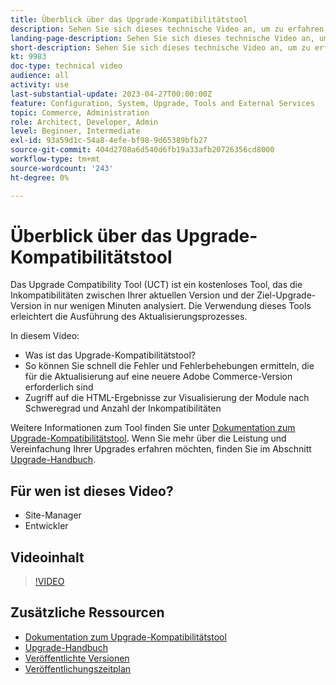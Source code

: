 ```yaml
---
title: Überblick über das Upgrade-Kompatibilitätstool
description: Sehen Sie sich dieses technische Video an, um zu erfahren, wie das Upgrade-Kompatibilitätstool Ihr nächstes Upgrade einfacher, billiger und schneller machen kann.
landing-page-description: Sehen Sie sich dieses technische Video an, um zu erfahren, wie das Upgrade-Kompatibilitätstool Ihr nächstes Upgrade einfacher, billiger und schneller machen kann.
short-description: Sehen Sie sich dieses technische Video an, um zu erfahren, wie das Upgrade-Kompatibilitätstool Ihr nächstes Upgrade einfacher, billiger und schneller machen kann.
kt: 9983
doc-type: technical video
audience: all
activity: use
last-substantial-update: 2023-04-27T00:00:00Z
feature: Configuration, System, Upgrade, Tools and External Services
topic: Commerce, Administration
role: Architect, Developer, Admin
level: Beginner, Intermediate
exl-id: 93a59d1c-54a8-4efe-bf98-9d65389bfb27
source-git-commit: 404d2708a6d540d6fb19a33afb20726356cd8000
workflow-type: tm+mt
source-wordcount: '243'
ht-degree: 0%

---
```


# Überblick über das Upgrade-Kompatibilitätstool

Das Upgrade Compatibility Tool (UCT) ist ein kostenloses Tool, das die Inkompatibilitäten zwischen Ihrer aktuellen Version und der Ziel-Upgrade-Version in nur wenigen Minuten analysiert. Die Verwendung dieses Tools erleichtert die Ausführung des Aktualisierungsprozesses.

In diesem Video:

- Was ist das Upgrade-Kompatibilitätstool?
- So können Sie schnell die Fehler und Fehlerbehebungen ermitteln, die für die Aktualisierung auf eine neuere Adobe Commerce-Version erforderlich sind
- Zugriff auf die HTML-Ergebnisse zur Visualisierung der Module nach Schweregrad und Anzahl der Inkompatibilitäten

Weitere Informationen zum Tool finden Sie unter [Dokumentation zum Upgrade-Kompatibilitätstool](https://experienceleague.adobe.com/docs/commerce-operations/upgrade-guide/upgrade-compatibility-tool/overview.html?lang=en). Wenn Sie mehr über die Leistung und Vereinfachung Ihrer Upgrades erfahren möchten, finden Sie im Abschnitt [Upgrade-Handbuch](https://experienceleague.adobe.com/docs/commerce-operations/upgrade-guide/overview.html).

## Für wen ist dieses Video?

- Site-Manager
- Entwickler

## Videoinhalt

>[!VIDEO](https://video.tv.adobe.com/v/341245?quality=12&learn=on)

## Zusätzliche Ressourcen

- [Dokumentation zum Upgrade-Kompatibilitätstool](https://experienceleague.adobe.com/docs/commerce-operations/upgrade-guide/upgrade-compatibility-tool/overview.html?lang=en)
- [Upgrade-Handbuch](https://experienceleague.adobe.com/docs/commerce-operations/upgrade-guide/overview.html)
- [Veröffentlichte Versionen](https://experienceleague.adobe.com/docs/commerce-operations/release/versions.html)
- [Veröffentlichungszeitplan](https://experienceleague.adobe.com/docs/commerce-operations/release/planning/schedule.html)
